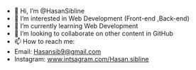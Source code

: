 - 👋 Hi, I’m @HasanSibline
- 👀 I’m interested in Web Development (Front-end ,Back-end)
- 🌱 I’m currently learning Web Development
- 💞️ I’m looking to collaborate on other content in GitHub
- 📫 How to reach me:
- Email: Hasansib9@gmail.com
- Instagram: www.intsagram.com/Hasan.sibline

<!---
HasanSibline/HasanSibline is a ✨ special ✨ repository because its `README.md` (this file) appears on your GitHub profile.
You can click the Preview link to take a look at your changes.
--->
